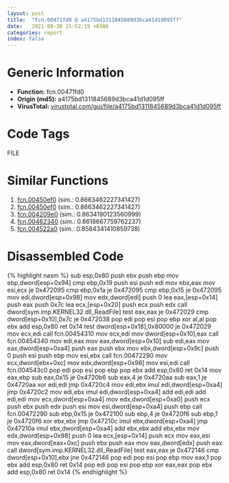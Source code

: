 ```yaml
---
layout: post
title:  "fcn.00471fd0 @ a4175bd1311845689d3bca41d1d095ff"
date:   2021-08-30 15:52:19 +0300
categories: report
index: false
---
```


# Generic Information
- **Function:** fcn.00471fd0
- **Origin (md5):** a4175bd1311845689d3bca41d1d095ff
- **VirusTotal:** [virustotal.com/gui/file/a4175bd1311845689d3bca41d1d095ff][virustotal_ref]

# Code Tags
<span class="tag" id="FILE">FILE</span>


# Similar Functions

1. [fcn.00450ef0][similar_1_ref] (sim.: 0.8663462227341427)
2. [fcn.00450ef0][similar_2_ref] (sim.: 0.8663462227341427)
3. [fcn.004209e0][similar_3_ref] (sim.: 0.8634190123560999)
4. [fcn.00462340][similar_4_ref] (sim.: 0.8618667759762237)
5. [fcn.004522a0][similar_5_ref] (sim.: 0.8584341410859738)


# Disassembled Code

{% highlight nasm %}
sub esp,0x80
push ebx
push ebp
mov ebp,dword[esp+0x94]
cmp ebp,0x19
push esi
push edi
mov ebx,eax
mov esi,ecx
je 0x472095
cmp ebp,0x1a
je 0x472095
cmp ebp,0x15
je 0x472095
mov edi,dword[esp+0x98]
mov edx,dword[edi]
push 0
lea eax,[esp+0x14]
push eax
push 0x7c
lea ecx,[esp+0x20]
push ecx
push edx
call dword[sym.imp.KERNEL32.dll_ReadFile]
test eax,eax
je 0x472029
cmp dword[esp+0x10],0x7c
je 0x472038
pop edi
pop esi
pop ebp
xor al,al
pop ebx
add esp,0x80
ret 0x14
test dword[esp+0x18],0x80000
je 0x472029
mov ecx,edi
call fcn.00454310
mov ecx,edi
mov dword[esp+0x10],eax
call fcn.00454340
mov edi,eax
mov eax,dword[esp+0x10]
sub edi,eax
mov eax,dword[esp+0xa4]
push eax
push ebx
mov ebx,dword[esp+0x9c]
push 0
push esi
push ebp
mov esi,ebx
call fcn.00472290
mov ecx,dword[ebx+0xc]
mov edx,dword[esp+0x98]
mov esi,edi
call fcn.004543c0
pop edi
pop esi
pop ebp
pop ebx
add esp,0x80
ret 0x14
mov eax,ebp
sub eax,0x15
je 0x4720b6
sub eax,4
je 0x4720aa
sub eax,1
je 0x4720aa
xor edi,edi
jmp 0x4720c4
mov edi,ebx
imul edi,dword[esp+0xa4]
jmp 0x4720c2
mov edi,ebx
imul edi,dword[esp+0xa4]
add edi,edi
add edi,edi
mov ecx,dword[esp+0xa4]
mov edx,dword[esp+0xa0]
push ecx
push ebx
push edx
push esi
mov esi,dword[esp+0xa4]
push ebp
call fcn.00472290
sub ebp,0x15
je 0x472100
sub ebp,4
je 0x4720f6
sub ebp,1
je 0x4720f6
xor ebx,ebx
jmp 0x47210c
imul ebx,dword[esp+0xa4]
jmp 0x47210a
imul ebx,dword[esp+0xa4]
add ebx,ebx
add ebx,ebx
mov edx,dword[esp+0x98]
push 0
lea ecx,[esp+0x14]
push ecx
mov eax,esi
mov eax,dword[eax+0xc]
push ebx
push eax
mov eax,dword[edx]
push eax
call dword[sym.imp.KERNEL32.dll_ReadFile]
test eax,eax
je 0x472146
cmp dword[esp+0x10],ebx
jne 0x472146
pop edi
pop esi
pop ebp
mov eax,1
pop ebx
add esp,0x80
ret 0x14
pop edi
pop esi
pop ebp
xor eax,eax
pop ebx
add esp,0x80
ret 0x14
{% endhighlight %}


[similar_1_ref]: /report/fcn.00450ef0@ec199daf84c7d2c754bb8d013dd4880e
[similar_2_ref]: /report/fcn.00450ef0@4fe6510221c33bf023f6abed461fc13f
[similar_3_ref]: /report/fcn.004209e0@59aef7c08025d70f84c85db2092fc99e
[similar_4_ref]: /report/fcn.00462340@289859175c221b107317af7727d26c17
[similar_5_ref]: /report/fcn.004522a0@a4175bd1311845689d3bca41d1d095ff
[virustotal_ref]: https://www.virustotal.com/gui/file/a4175bd1311845689d3bca41d1d095ff